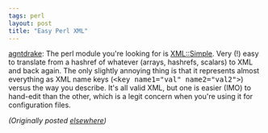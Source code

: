 ```yaml
---
tags: perl
layout: post
title: "Easy Perl XML"
---
```




<p><a href="http://www.advogato.org/person/agntdrake/">agntdrake</a>: The perl module you're
looking for is <a
href="http://search.cpan.org/search?dist=XML-Simple">XML::Simple</a>.
Very (!) easy to translate from a hashref of whatever
(arrays,
hashrefs, scalars) to XML and back again. The only slightly
annoying thing is that it represents almost everything as
XML name keys (<tt>&lt;key name1="val"
name2="val2"&gt;</tt>) versus the way you describe. It's all
valid XML, but one is easier (IMO) to hand-edit than the
other, which is a legit concern when you're using it for
configuration files.

<p><em>(Originally posted <a href="http://www.advogato.org/person/cwinters/diary.html?start=30">elsewhere</a>)</em></p>


